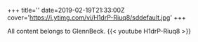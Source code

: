 +++
title=''
date=2019-02-19T21:33:00Z
cover='https://i.ytimg.com/vi/H1drP-Riuq8/sddefault.jpg'
+++

All content belongs to GlennBeck.
{{< youtube H1drP-Riuq8 >}}
